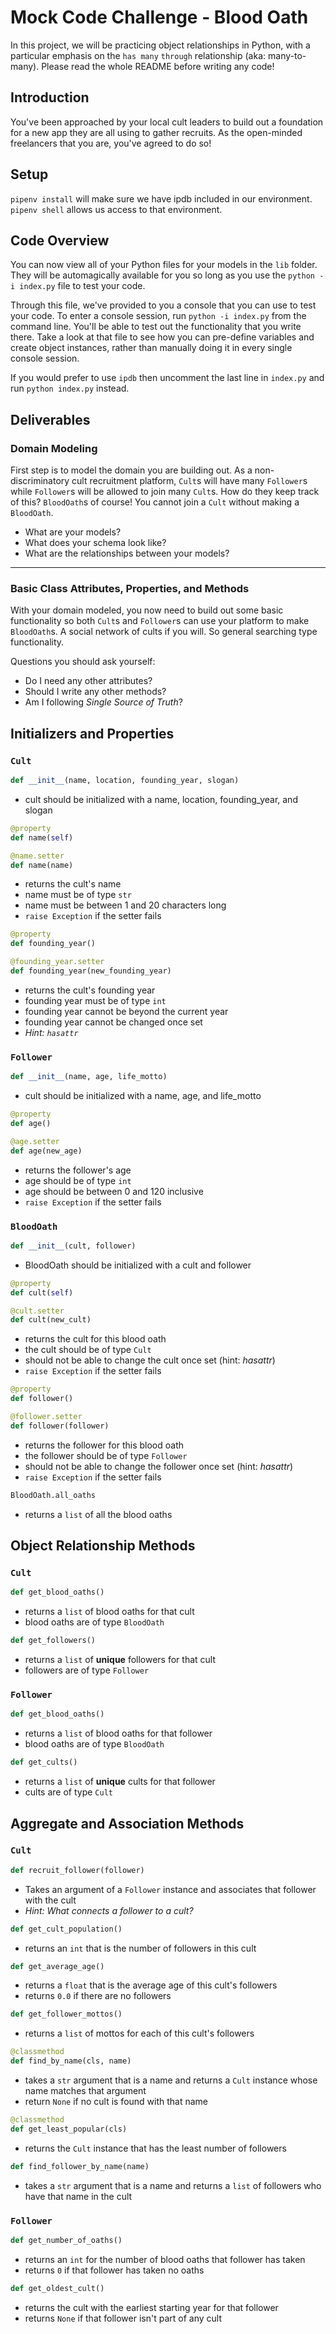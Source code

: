Mock Code Challenge - Blood Oath
==============

In this project, we will be practicing object relationships in Python, with a particular emphasis on the `has many` `through` relationship (aka: many-to-many). Please read the whole README before writing any code!

## Introduction

You've been approached by your local cult leaders to build out a foundation for a new app they are all using to gather recruits. As the open-minded freelancers that you are, you've agreed to do so!

## Setup

`pipenv install` will make sure we have ipdb included in our environment.  
`pipenv shell` allows us access to that environment.  

## Code Overview

You can now view all of your Python files for your models in the `lib` folder. They will be automagically available for you so long as you use the `python -i index.py` file to test your code.

Through this file, we've provided to you a console that you can use to test your code. To enter a console session, run `python -i index.py` from the command line. You'll be able to test out the functionality that you write there. Take a look at that file to see how you can pre-define variables and create object instances, rather than manually doing it in every single console session.

If you would prefer to use `ipdb` then uncomment the last line in `index.py` and run `python index.py` instead.




## Deliverables

### Domain Modeling

First step is to model the domain you are building out. As a non-discriminatory cult recruitment platform, `Cult`s will have many `Follower`s while `Follower`s will be allowed to join many `Cult`s. How do they keep track of this? `BloodOath`s of course! You cannot join a `Cult` without making a `BloodOath`.

* What are your models?
* What does your schema look like?
* What are the relationships between your models?

---

### Basic Class Attributes, Properties, and Methods

With your domain modeled, you now need to build out some basic functionality so both `Cult`s and `Follower`s can use your platform to make `BloodOath`s. A social network of cults if you will. So general searching type functionality.

Questions you should ask yourself:

* Do I need any other attributes?
* Should I write any other methods?
* Am I following _Single Source of Truth_?

## Initializers and Properties

### `Cult`

```python
def __init__(name, location, founding_year, slogan)
```
- cult should be initialized with a name, location, founding_year, and slogan

```python
@property
def name(self)

@name.setter
def name(name)
```
- returns the cult's name
- name must be of type `str`
- name must be between 1 and 20 characters long
- `raise Exception` if the setter fails

```python
@property
def founding_year()

@founding_year.setter
def founding_year(new_founding_year)
```
- returns the cult's founding year
- founding year must be of type `int`
- founding year cannot be beyond the current year
- founding year cannot be changed once set
- *Hint: `hasattr`*

### `Follower`

```python
def __init__(name, age, life_motto)
```
- cult should be initialized with a name, age, and life_motto

```python
@property
def age()

@age.setter
def age(new_age)
```
- returns the follower's age
- age should be of type `int`
- age should be between 0 and 120 inclusive
- `raise Exception` if the setter fails

### `BloodOath`

```python
def __init__(cult, follower)
```
- BloodOath should be initialized with a cult and follower

```python
@property
def cult(self)

@cult.setter
def cult(new_cult)
```
- returns the cult for this blood oath
- the cult should be of type `Cult`
- should not be able to change the cult once set (hint: *hasattr*)
- `raise Exception` if the setter fails

```python
@property
def follower()

@follower.setter
def follower(follower)
```
- returns the follower for this blood oath
- the follower should be of type `Follower`
- should not be able to change the follower once set (hint: *hasattr*)
- `raise Exception` if the setter fails

```python
BloodOath.all_oaths
```
- returns a `list` of all the blood oaths

## Object Relationship Methods

### `Cult`

```python
def get_blood_oaths()
```
- returns a `list` of blood oaths for that cult
- blood oaths are of type `BloodOath`

```python
def get_followers()
```
- returns a `list` of **unique** followers for that cult
- followers are of type `Follower`

### `Follower`

```python
def get_blood_oaths()
```
- returns a `list` of blood oaths for that follower
- blood oaths are of type `BloodOath`

```python
def get_cults()
```
- returns a `list` of **unique** cults for that follower
- cults are of type `Cult`

## Aggregate and Association Methods

### `Cult`

```python
def recruit_follower(follower)
```
- Takes an argument of a `Follower` instance and associates that follower with the cult
- *Hint: What connects a follower to a cult?*

```python
def get_cult_population()
```
- returns an `int` that is the number of followers in this cult

```python
def get_average_age()
```
- returns a `float` that is the average age of this cult's followers
- returns `0.0` if there are no followers

```python
def get_follower_mottos()
```
- returns a `list` of mottos for each of this cult's followers

```python
@classmethod
def find_by_name(cls, name)
```
- takes a `str` argument that is a name and returns a `Cult` instance whose name matches that argument
- return `None` if no cult is found with that name

```python
@classmethod
def get_least_popular(cls)
```
- returns the `Cult` instance that has the least number of followers

```python
def find_follower_by_name(name)
```
- takes a `str` argument that is a name and returns a `list` of followers who have that name in the cult

### `Follower`

```python
def get_number_of_oaths()
```
- returns an `int` for the number of blood oaths that follower has taken
- returns `0` if that follower has taken no oaths

```python
def get_oldest_cult()
```
- returns the cult with the earliest starting year for that follower
- returns `None` if that follower isn't part of any cult